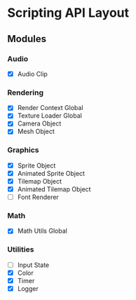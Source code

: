 # Scripting API Layout

## Modules

### Audio
- [x] Audio Clip

### Rendering
- [x] Render Context Global
- [x] Texture Loader Global
- [x] Camera Object
- [x] Mesh Object

### Graphics
- [x] Sprite Object
- [x] Animated Sprite Object
- [x] Tilemap Object
- [x] Animated Tilemap Object
- [ ] Font Renderer

### Math
- [x] Math Utils Global

### Utilities
- [ ] Input State
- [x] Color
- [X] Timer
- [x] Logger